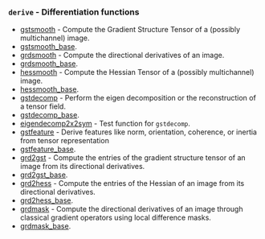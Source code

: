 ### `derive` - Differentiation functions
 
* [gstsmooth](gstsmooth.html) - Compute the Gradient Structure Tensor of a (possibly multichannel) image.
* [gstsmooth_base](gstsmooth_base.html).
* [grdsmooth](grdsmooth.html)      - Compute the directional derivatives of an image.
* [grdsmooth_base](grdsmooth_base.html).
* [hessmooth](hessmooth.html)      - Compute the Hessian Tensor of a (possibly multichannel) image.
* [hessmooth_base](hessmooth_base.html).
* [gstdecomp](gstdecomp.html)      - Perform the eigen decomposition or the reconstruction of a tensor field.
* [gstdecomp_base](gstdecomp_base.html).
* [eigendecomp2x2sym](eigendecomp2x2sym.html) - Test function for `gstdecomp`.
* [gstfeature](gstfeature.html)     - Derive features like norm, orientation, coherence, or inertia from tensor representation
* [gstfeature_base](gstfeature_base.html).
* [grd2gst](grd2gst.html)        - Compute the entries of the gradient structure tensor of an image from its directional derivatives.
* [grd2gst_base](grd2gst_base.html).
* [grd2hess](grd2hess.html)       - Compute the entries of the Hessian of an image from its directional derivatives.
* [grd2hess_base](grd2hess_base.html).
* [grdmask](grdmask.html)        - Compute the directional derivatives of an image through classical gradient operators using local difference masks.
* [grdmask_base](grdmask_base.html).

